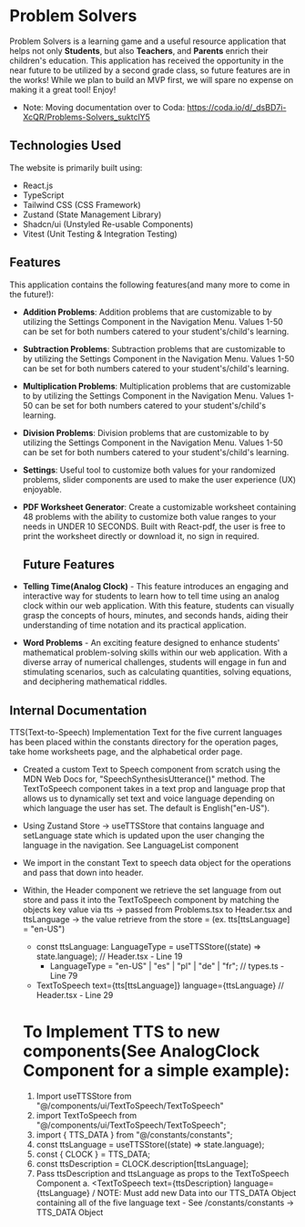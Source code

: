 # Problem Solvers

Problem Solvers is a learning game and a useful resource application that helps not only **Students**, but also **Teachers**, and **Parents** enrich their children's education. This application has received the opportunity in the near future to be utilized by a second grade class, so future features are in the works! While we plan to build an MVP first, we will spare no expense on making it a great tool! Enjoy!

- Note: Moving documentation over to Coda: https://coda.io/d/_dsBD7i-XcQR/Problems-Solvers_suktclY5

## Technologies Used

The website is primarily built using:

- React.js
- TypeScript
- Tailwind CSS (CSS Framework)
- Zustand (State Management Library)
- Shadcn/ui (Unstyled Re-usable Components)
- Vitest (Unit Testing & Integration Testing)

## Features

This application contains the following features(and many more to come in the future!):

- **Addition Problems**: Addition problems that are customizable to by utilizing the Settings Component in the Navigation Menu. Values 1-50 can be set for both numbers catered to your student's/child's learning.
- **Subtraction Problems**: Subtraction problems that are customizable to by utilizing the Settings Component in the Navigation Menu. Values 1-50 can be set for both numbers catered to your student's/child's learning.
- **Multiplication Problems**: Multiplication problems that are customizable to by utilizing the Settings Component in the Navigation Menu. Values 1-50 can be set for both numbers catered to your student's/child's learning.
- **Division Problems**: Division problems that are customizable to by utilizing the Settings Component in the Navigation Menu. Values 1-50 can be set for both numbers catered to your student's/child's learning.
- **Settings**: Useful tool to customize both values for your randomized problems, slider components are used to make the user experience (UX) enjoyable.
- **PDF Worksheet Generator**: Create a customizable worksheet containing 48 problems with the ability to customize both value ranges to your needs in UNDER 10 SECONDS. Built with React-pdf, the user is free to print the worksheet directly or download it, no sign in required.

  ## Future Features

- **Telling Time(Analog Clock)** - This feature introduces an engaging and interactive way for students to learn how to tell time using an analog clock within our web application. With this feature, students can visually grasp the concepts of hours, minutes, and seconds hands, aiding their understanding of time notation and its practical application.
- **Word Problems** - An exciting feature designed to enhance students' mathematical problem-solving skills within our web application. With a diverse array of numerical challenges, students will engage in fun and stimulating scenarios, such as calculating quantities, solving equations, and deciphering mathematical riddles.

## Internal Documentation
TTS(Text-to-Speech) Implementation
Text for the five current languages has been placed within the constants directory for the operation pages, take home worksheets page, and the alphabetical order page.
- Created a custom Text to Speech component from scratch using the MDN Web Docs for, "SpeechSynthesisUtterance()" method. The TextToSpeech component takes in a text prop and language prop that allows us to dynamically set text and voice language depending on which language the user has set. The default is English("en-US").

- Using Zustand Store -> useTTSStore that contains language and setLanguage state which is updated upon the user changing the language in the navigation. See LanguageList component
- We import in the constant Text to speech data object for the operations and pass that down into header.
- Within, the Header component we retrieve the set language from out store and pass it into the TextToSpeech component by matching the objects key value via tts -> passed from Problems.tsx to Header.tsx and ttsLanguage -> the value retrieve from the store = (ex. tts[ttsLanguage] = "en-US")
  - const ttsLanguage: LanguageType = useTTSStore((state) => state.language); // Header.tsx - Line 19
    - LanguageType = "en-US" | "es" | "pl" | "de" | "fr"; // types.ts - Line 79
  - TextToSpeech text={tts[ttsLanguage]} language={ttsLanguage} // Header.tsx - Line 29

  # To Implement TTS to new components(See AnalogClock Component for a simple example):
  1. Import useTTSStore from "@/components/ui/TextToSpeech/TextToSpeech"
  2. import TextToSpeech from "@/components/ui/TextToSpeech/TextToSpeech";
  3. import { TTS_DATA } from "@/constants/constants";
  4. const ttsLanguage = useTTSStore((state) => state.language);
  5. const { CLOCK } = TTS_DATA;
  6. const ttsDescription = CLOCK.description[ttsLanguage];
  7. Pass ttsDescription and ttsLanguage as props to the TextToSpeech Component
     a. <TextToSpeech text={ttsDescription} language={ttsLanguage} /
  NOTE: Must add new Data into our TTS_DATA Object containing all of the five language text - See /constants/constants -> TTS_DATA Object
